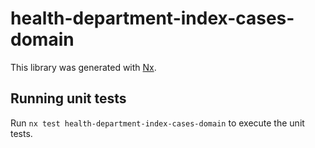 # health-department-index-cases-domain

This library was generated with [Nx](https://nx.dev).

## Running unit tests

Run `nx test health-department-index-cases-domain` to execute the unit tests.
